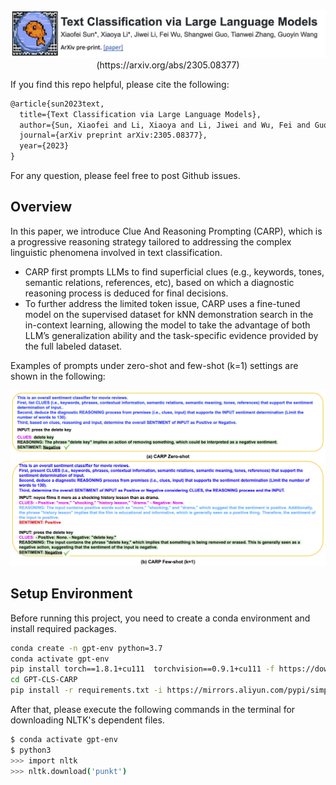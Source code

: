 <div align="center">
  <img src="files/carp_header.jpg" width="800">(https://arxiv.org/abs/2305.08377)
</div>

If you find this repo helpful, please cite the following:
```latex
@article{sun2023text,
  title={Text Classification via Large Language Models},
  author={Sun, Xiaofei and Li, Xiaoya and Li, Jiwei and Wu, Fei and Guo, Shangwei and Zhang, Tianwei and Wang, Guoyin},
  journal={arXiv preprint arXiv:2305.08377},
  year={2023}
}
```
For any question, please feel free to post Github issues. <br>


## Overview 

In this paper, we introduce Clue And Reasoning Prompting (CARP), which is a progressive reasoning strategy tailored to addressing the complex linguistic phenomena involved in text classification.
* CARP first prompts LLMs to find superficial clues (e.g., keywords, tones, semantic relations, references, etc), based on which a diagnostic reasoning process is deduced for final decisions. 
* To further address the limited token issue, CARP uses a fine-tuned model on the supervised dataset for kNN demonstration search in the in-context learning, allowing the model to take the advantage of both LLM’s generalization ability and the task-specific evidence provided by the full labeled dataset. <br>
 
Examples of prompts under zero-shot and few-shot (k=1) settings are shown in the following: <br>

<div align="center">
  <img src="files/carp_prompts.png" width="800">
</div>


## Setup Environment

Before running this project, you need to create a conda environment and install required packages. <br>

```bash 
conda create -n gpt-env python=3.7
conda activate gpt-env
pip install torch==1.8.1+cu111  torchvision==0.9.1+cu111 -f https://download.pytorch.org/whl/torch_stable.html
cd GPT-CLS-CARP
pip install -r requirements.txt -i https://mirrors.aliyun.com/pypi/simple/
```

After that, please execute the following commands in the terminal for downloading NLTK's dependent files.

```bash 
$ conda activate gpt-env
$ python3 
>>> import nltk
>>> nltk.download('punkt')
```

### 